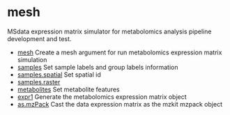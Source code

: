 # mesh

MSdata expression matrix simulator for metabolomics analysis pipeline development and test.

+ [mesh](mesh/mesh.1) Create a mesh argument for run metabolomics expression matrix simulation
+ [samples](mesh/samples.1) Set sample labels and group labels information
+ [samples.spatial](mesh/samples.spatial.1) Set spatial id
+ [samples.raster](mesh/samples.raster.1) 
+ [metabolites](mesh/metabolites.1) Set metabolite features
+ [expr1](mesh/expr1.1) Generate the metabolomics expression matrix object
+ [as.mzPack](mesh/as.mzPack.1) Cast the data expression matrix as the mzkit mzpack object
